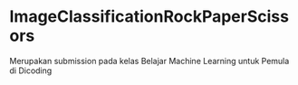 # ImageClassificationRockPaperScissors
Merupakan submission pada kelas Belajar Machine Learning untuk Pemula di Dicoding
